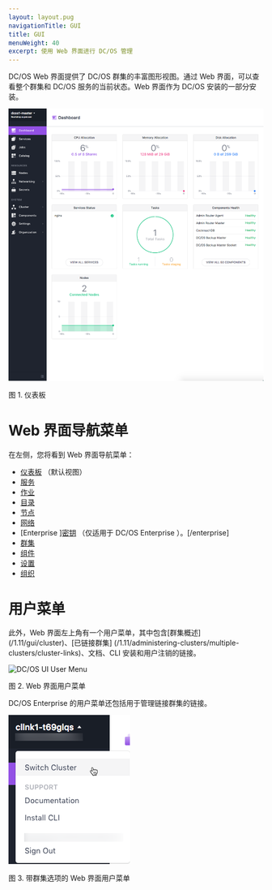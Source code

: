 ```yaml
---
layout: layout.pug
navigationTitle: GUI
title: GUI
menuWeight: 40
excerpt: 使用 Web 界面进行 DC/OS 管理
---
```


DC/OS Web 界面提供了 DC/OS 群集的丰富图形视图。通过 Web 界面，可以查看整个群集和 DC/OS 服务的当前状态。Web 界面作为 DC/OS 安装的一部分安装。

![Dashboard](/1.11/img/dashboard-ee.png)

图 1. 仪表板

# Web 界面导航菜单
在左侧，您将看到 Web 界面导航菜单：
- [仪表板](/1.11/gui/dashboard/) （默认视图）
- [服务](/1.11/gui/services/)
- [作业](/1.11/gui/jobs/)
- [目录](/1.11/gui/catalog/)
- [节点](/1.11/gui/nodes/)
- [网络](/1.11/gui/networking/)
- [Enterprise ][密钥](/1.11/gui/secrets/) （仅适用于 DC/OS Enterprise ）。[/enterprise]
- [群集](/1.11/gui/cluster/)
- [组件](/1.11/gui/components/)
- [设置](/1.11/gui/settings/)
- [组织](/1.11/gui/organization/)

# 用户菜单

此外，Web 界面左上角有一个用户菜单，其中包含[群集概述] (/1.11/gui/cluster)、[已链接群集] (/1.11/administering-clusters/multiple-clusters/cluster-links)、文档、CLI 安装和用户注销的链接。

![DC/OS UI User Menu](/1.11/img/ui-user-menu.png)

图 2. Web 界面用户菜单

DC/OS Enterprise 的用户菜单还包括用于管理链接群集的链接。

![DC/OS UI User Menu with linked cluster ](/1.11/img/switch-cluster.png)

图 3. 带群集选项的 Web 界面用户菜单
